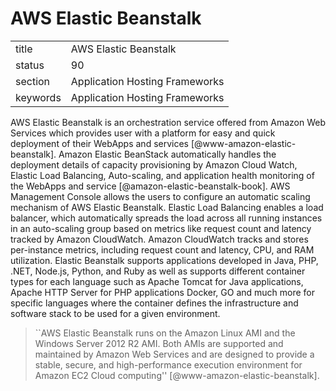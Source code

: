 # AWS Elastic Beanstalk


|          |                                |
| -------- | ------------------------------ |
| title    | AWS Elastic Beanstalk          | 
| status   | 90                             |
| section  | Application Hosting Frameworks |
| keywords | Application Hosting Frameworks |



AWS Elastic Beanstalk is an orchestration service offered from Amazon
Web Services which provides user with a platform for easy and quick
deployment of their WebApps and
services [@www-amazon-elastic-beanstalk]. Amazon Elastic BeanStack
automatically handles the deployment details of capacity provisioning
by Amazon Cloud Watch, Elastic Load Balancing, Auto-scaling, and
application health monitoring of the WebApps and
service [@amazon-elastic-beanstalk-book]. AWS Management Console
allows the users to configure an automatic scaling mechanism of AWS
Elastic Beanstalk. Elastic Load Balancing enables a load balancer,
which automatically spreads the load across all running instances in
an auto-scaling group based on metrics like request count and latency
tracked by Amazon CloudWatch. Amazon CloudWatch tracks and stores
per-instance metrics, including request count and latency, CPU, and
RAM utilization. Elastic Beanstalk supports applications developed in
Java, PHP, .NET, Node.js, Python, and Ruby as well as supports
different container types for each language such as Apache Tomcat for
Java applications, Apache HTTP Server for PHP applications Docker, GO
and much more for specific languages where the container defines the
infrastructure and software stack to be used for a given
environment.

> ``AWS Elastic Beanstalk runs on the Amazon Linux AMI and the Windows
> Server 2012 R2 AMI. Both AMIs are supported and maintained by Amazon
> Web Services and are designed to provide a stable, secure, and
> high-performance execution environment for Amazon EC2 Cloud
> computing'' [@www-amazon-elastic-beanstalk].

